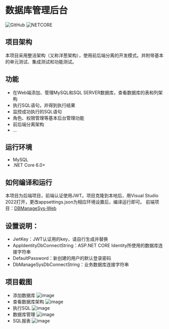 # 数据库管理后台

![GitHub](https://img.shields.io/github/license/mharry32/DBManageSystem)
![NETCORE](https://img.shields.io/badge/.NET%20Core-6.0%2B-brightgreen)

## 项目架构
本项目采用整洁架构（又称洋葱架构），使用前后端分离的开发模式。并附带基本的单元测试、集成测试和功能测试。

## 功能

- 在Web端添加、管理MySQL和SQL SERVER数据库，查看数据库的表和列架构
- 执行SQL语句，并得到执行结果
- 监控成功执行的SQL语句
- 角色、权限管理等基本后台管理功能
- 前后端分离架构
- ...

## 运行环境

- MySQL
- .NET Core 6.0+

## 如何编译和运行
本项目为后端项目，前端认证使用JWT。项目克隆到本地后，用Visual Studio 2022打开，更改appsettings.json为相应环境设置后，编译运行即可。
前端项目：[DBManageSys-Web](https://github.com/mharry32/DBManageSys-Web)

## 设置说明：
- JwtKey：JWT认证用的key，请自行生成并替换
- AppIdentityDbConnectString：ASP.NET CORE Identity所使用的数据库连接字符串
- DefaultPassword：新创建的用户的默认登录密码
- DbManageSysDbConnectString：业务数据库连接字符串

## 项目截图
- 添加数据库
![image](https://user-images.githubusercontent.com/8725661/195496737-75ce00f6-709a-443b-b0d2-af9e8fbfd431.png)
- 查看数据库架构
![image](https://user-images.githubusercontent.com/8725661/195496942-0f8294bd-7ff6-4580-8bd8-5c7ac0aa2f2f.png)
- 执行SQL
![image](https://user-images.githubusercontent.com/8725661/195497875-d45eff48-8793-4635-b590-573713a531b3.png)
- 数据库管理
![image](https://user-images.githubusercontent.com/8725661/195497133-f49c68c0-2efe-4359-a232-297844682cf8.png)
- SQL报表
![image](https://user-images.githubusercontent.com/8725661/195497176-0997e7b7-90ec-473e-a14a-96cb31722f3c.png)


